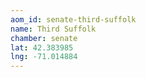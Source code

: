 ```yaml
---
aom_id: senate-third-suffolk
name: Third Suffolk
chamber: senate
lat: 42.383985
lng: -71.014884
---
```

